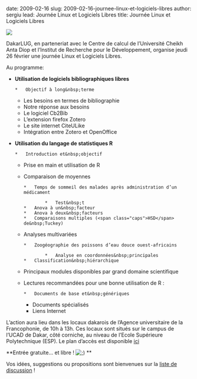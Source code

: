 date: 2009-02-16
slug: 2009-02-16-journee-linux-et-logiciels-libres
author: sergiu
lead: Journée Linux et Logiciels Libres
title: Journée Linux et Logiciels Libres


[![](http://dakarlug.org/blog/wp-content/uploads/2009/02/affiche_26-02-2009pdf.png)](http://dakarlug.org/blog/wp-content/uploads/2009/02/affiche_26-02-2009.pdf)

    

DakarLUG, en parteneriat avec le Centre de calcul de l’Université
Cheikh Anta Diop et l’Institut de Recherche pour le Développement,
organise jeudi 26 février une journée Linux et Logiciels&nbsp;Libres.

Au&nbsp;programme:

*   **Utilisation de logiciels bibliographiques libres**

        *   Objectif à long&nbsp;terme
    *   Les besoins en termes de&nbsp;bibliographie
    *   Notre réponse aux&nbsp;besoins
    *   Le logiciel&nbsp;Cb2Bib
    *   L’extension firefox&nbsp;Zotero
    *   Le site internet&nbsp;CiteULike
    *   Intégration entre Zotero et&nbsp;OpenOffice
*   **Utilisation du langage de statistiques R**

        *   Introduction et&nbsp;objectif
    *   Prise en main et utilisation de&nbsp;R
    *   Comparaison de moyennes

            *   Temps de sommeil des malades après administration d’un médicament

                    *   Test&nbsp;t
            *   Anova à un&nbsp;facteur
            *   Anova à deux&nbsp;facteurs
            *   Comparaisons multiples (<span class="caps">HSD</span> de&nbsp;Tuckey)
    *   Analyses multivariées

            *   Zoogéographie des poissons d’eau douce ouest-africains

                    *   Analyse en coordonnées&nbsp;principales
            *   Classification&nbsp;hiérarchique
    *   Principaux modules disponibles par grand domaine&nbsp;scientifique
    *   Lectures recommandées pour une bonne utilisation de R :

            *   Documents de base et&nbsp;génériques
        *   Documents&nbsp;spécialisés
        *   Liens&nbsp;Internet

L’action aura lieu dans les locaux dakarois de l’Agence
universitaire de la Francophonie, de 10h à 13h. Ces locaux sont situés
sur le campus de l’<span class="caps">UCAD</span> de Dakar, côté corniche, au niveau de l’Ecole
Supérieure Polytechnique (<span class="caps">ESP</span>). Le plan d’accès est disponible [ici](http://maps.google.com/maps/ms?ie=UTF8&amp;hl=fr&amp;t=h&amp;msa=0&amp;msid=107868570247087054742.00043d11dc8b1bc28cc58&amp;ll=14.679057,-17.468187&amp;spn=0.0074,0.009388&amp;z=17)

**Entrée gratuite… et libre ! ![;)](http://dakarlug.org/blog/wp-includes/images/smilies/icon_wink.gif) **

Vos idées, suggestions ou propositions sont bienvenues sur la [liste de discussion](http://dakarlug.org/cgi-bin/mailman/listinfo/libre)&nbsp;!

    